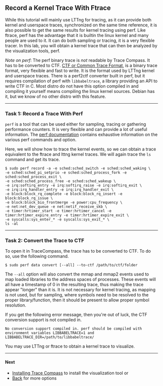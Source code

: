 ## Record a Kernel Trace With Ftrace

While this tutorial will mainly use LTTng for tracing, as it can provide both kernel and userspace traces, synchronized on the same time reference, it is also possible to get the same results for kernel tracing using perf. Like ftrace, perf has the advantage that it is builtin the linux kernel and many people are used to it. It can do both sampling or tracing, it is a very flexible tracer. In this lab, you will obtain a kernel trace that can then be analyzed by the visualization tools, perf.

*Note on perf*: The perf binary trace is _not_ readable by Trace Compass. It has to be converted to CTF. [CTF or Common Trace Format](http://diamon.org/ctf/), is a binary trace format, very flexible and fast to write. It is the format used by LTTng kernel and userspace traces. There is a perf2ctf converter built in perf, but it requires compilation of perf with `libbabeltrace`, a library providing an API to write CTF in C. Most distro do not have this option compiled in and compiling it yourself means compiling the linux kernel sources. Debian has it, but we know of no other distro with this feature.

- - -

### Task 1: Record a Trace With Perf

`perf` is a tool that can be used either for sampling, tracing or gathering performance counters. It is very flexible and can provide a lot of useful information. The [perf documentation](https://perf.wiki.kernel.org/index.php/Main_Page) contains exhaustive information on the various perf commands and option.

Here, we will show how to trace the kernel events, so we can obtain a trace equivalent to the ftrace and lttng kernel traces. We will again trace the `ls` command and get its trace.

```
$ sudo perf record -a -e sched:sched_switch -e sched:sched_waking \
-e sched:sched_pi_setprio -e sched:sched_process_fork -e sched:sched_process_exit \
-e sched:sched_process_free -e sched:sched_wakeup \
-e irq:softirq_entry -e irq:softirq_raise -e irq:softirq_exit \
-e irq:irq_handler_entry -e irq:irq_handler_exit \
-e block:block_rq_complete -e block:block_rq_insert -e block:block_rq_issue \
-e block:block_bio_frontmerge -e power:cpu_frequency \
-e net:net_dev_queue -e net:netif_receive_skb \
-e timer:hrtimer_start -e timer:hrtimer_cancel -e timer:hrtimer_expire_entry -e timer:hrtimer_expire_exit \
-e syscalls:sys_enter_* -e syscalls:sys_exit_* \
ls -al
```

- - -

### Task 2: Convert the Trace to CTF

To open it in TraceCompass, the trace has to be converted to CTF. To do so, use the following command.

```
$ sudo perf data convert [--all] --to-ctf /path/to/ctf/folder
```

The `--all` option will also convert the mmap and mmap2 events used to map loaded libraries to the address spaces of processes. These events will all have a timestamp of 0 in the resulting trace, thus making the trace appear "longer" than it is. It is not necessary for kernel tracing, as mapping is not used, but for sampling, where symbols need to be resolved to the proper library/function, then it should be present to allow proper symbol resolution.

If you get the following error message, then you're out of luck, the CTF conversion support is not compiled in.

```
No conversion support compiled in. perf should be compiled with environment variables LIBBABELTRACE=1 and LIBBABELTRACE_DIR=/path/to/libbabeltrace/
```

You may use LTTng or ftrace to obtain a kernel trace to visualize.

- - -

#### Next

* [Installing Trace Compass](../006-installing-tracecompass) to install the visualization tool
or
* [Back](../) for more options
